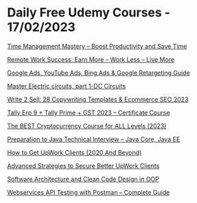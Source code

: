 # Daily Free Udemy Courses - 17/02/2023

[Time Management Mastery – Boost Productivity and Save Time](https://www.udemy.com/course/time-management-mastery-boost-productivity-and-save-time/?couponCode=7A226581B9602779100C)
[Remote Work Success: Earn More – Work Less – Live More](https://www.udemy.com/course/remote-work-success/?couponCode=6936B1C9EC0AFD9800E7)
[Google Ads, YouTube Ads, Bing Ads & Google Retargeting Guide](https://www.udemy.com/course/google-ads-2022/?couponCode=LUCKYWATERRABBIT2)
[Master Electric circuits, part 1-DC Circuits](https://www.udemy.com/course/master-electric-circuits-part-1-dc-circuits/?couponCode=2E8093A85E90A3756B99)
[Write 2 Sell: 28 Copywriting Templates & Ecommerce SEO 2023](https://www.udemy.com/course/e-commerce-seo-2023/?couponCode=LUCKYWATERRABBIT2)
[Tally Erp 9 + Tally Prime + GST 2023 – Certificate Course](https://www.udemy.com/course/tallygst/?couponCode=TRAINERGIFTFEB23)
[The BEST Cryptocurrency Course for ALL Levels (2023)](https://www.udemy.com/course/best-cryptocurrency-course/?couponCode=6804A752217F6CFCF3A6)
[Preparation to Java Technical Interview – Java Core, Java EE](https://www.udemy.com/course/java-interview-learnit/?couponCode=40BDD978ED9FCA1AC57F)
[How to Get UpWork Clients (2020 And Beyond)](https://www.udemy.com/course/how-to-get-upwork-clients-2020-and-beyond/?couponCode=19DFE4DBA87EA64AFBF8)
[Advanced Strategies to Secure Better UpWork Clients](https://www.udemy.com/course/advanced-strategies-to-secure-better-upwork-clients/?couponCode=B2D4D9D9A6DCC6E92DE9)
[Software Architecture and Clean Code Design in OOP](https://www.udemy.com/course/software-architecture-learnit/?couponCode=EF1A3585473189645213)
[Webservices API Testing with Postman – Complete Guide](https://www.udemy.com/course/api-testing-with-postman-for-beginners-learnit/?couponCode=7591A50DE5FA9BFAE1B2)
